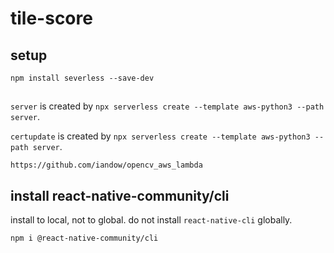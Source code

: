 # tile-score

## setup
```
npm install severless --save-dev
```

##

`server` is created by `npx serverless create --template aws-python3 --path server`.

`certupdate` is created by `npx serverless create --template aws-python3 --path server`.

`https://github.com/iandow/opencv_aws_lambda`

## install react-native-community/cli
install to local, not to global. do not install `react-native-cli` globally.
```
npm i @react-native-community/cli
```

